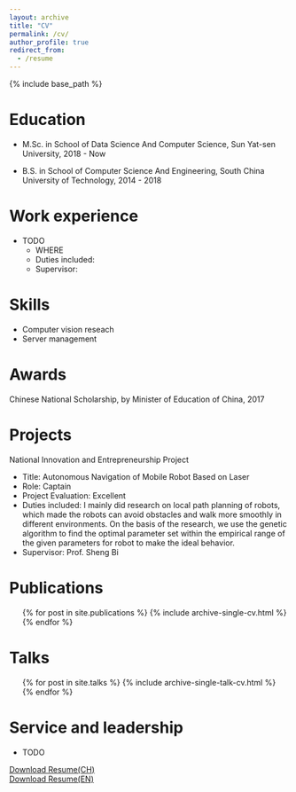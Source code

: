 ```yaml
---
layout: archive
title: "CV"
permalink: /cv/
author_profile: true
redirect_from:
  - /resume
---
```


{% include base_path %}

Education
======
* M.Sc. in School of Data Science And Computer Science, Sun Yat-sen University, 2018 - Now

* B.S. in School of Computer Science And Engineering, South China University of Technology, 2014 - 2018

Work experience
======
* TODO
  * WHERE
  * Duties included: 
  * Supervisor:

  
Skills
======
* Computer vision reseach
* Server management

Awards
======
Chinese National Scholarship, by Minister of Education of China, 2017

Projects
======
National Innovation and Entrepreneurship Project
- Title: Autonomous Navigation of Mobile Robot Based on Laser
- Role: Captain
- Project Evaluation: Excellent
- Duties included: I mainly did research on local path planning of robots, which made the robots can avoid obstacles and walk more smoothly in different environments. On the basis of the research, we use the genetic algorithm to find the optimal parameter set within the empirical range of the given parameters for robot to make the ideal behavior.
- Supervisor: Prof. Sheng Bi

Publications
======
  <ul>{% for post in site.publications %}
    {% include archive-single-cv.html %}
  {% endfor %}</ul>
  

Talks
======
  <ul>{% for post in site.talks %}
    {% include archive-single-talk-cv.html %}
  {% endfor %}</ul>
  

<!-- Teaching
======
  <ul>{% for post in site.teaching %}
    {% include archive-single-cv.html %}
  {% endfor %}</ul> -->
  
Service and leadership
======
* TODO

[Download Resume(CH)](https://harlanhong.github.io/Projects/Resume/resume.pdf)  
[Download Resume(EN)](https://harlanhong.github.io/Projects/Resume/FaTingHong_cv.pdf)
